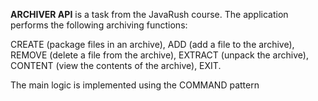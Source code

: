 **ARCHIVER API** is a task from the JavaRush course. The application performs the following archiving functions: 

CREATE (package files in an archive), 
ADD (add a file to the archive), 
REMOVE (delete a file from the archive), 
EXTRACT (unpack the archive), 
CONTENT (view the contents of the archive), 
EXIT. 

The main logic is implemented using the COMMAND pattern
